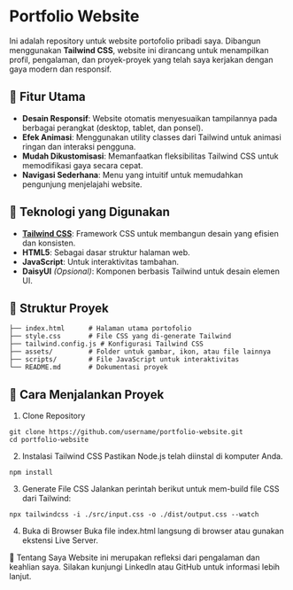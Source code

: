 # Portfolio Website

Ini adalah repository untuk website portofolio pribadi saya. Dibangun menggunakan **Tailwind CSS**, website ini dirancang untuk menampilkan profil, pengalaman, dan proyek-proyek yang telah saya kerjakan dengan gaya modern dan responsif.

## 🎨 Fitur Utama

- **Desain Responsif**: Website otomatis menyesuaikan tampilannya pada berbagai perangkat (desktop, tablet, dan ponsel).  
- **Efek Animasi**: Menggunakan utility classes dari Tailwind untuk animasi ringan dan interaksi pengguna.  
- **Mudah Dikustomisasi**: Memanfaatkan fleksibilitas Tailwind CSS untuk memodifikasi gaya secara cepat.  
- **Navigasi Sederhana**: Menu yang intuitif untuk memudahkan pengunjung menjelajahi website.  

## 🚀 Teknologi yang Digunakan

- **[Tailwind CSS](https://tailwindcss.com/)**: Framework CSS untuk membangun desain yang efisien dan konsisten.  
- **HTML5**: Sebagai dasar struktur halaman web.  
- **JavaScript**: Untuk interaktivitas tambahan.  
- **DaisyUI** *(Opsional)*: Komponen berbasis Tailwind untuk desain elemen UI.  

## 📂 Struktur Proyek

```plaintext
├── index.html      # Halaman utama portofolio
├── style.css       # File CSS yang di-generate Tailwind
├── tailwind.config.js # Konfigurasi Tailwind CSS
├── assets/         # Folder untuk gambar, ikon, atau file lainnya
├── scripts/        # File JavaScript untuk interaktivitas
└── README.md       # Dokumentasi proyek
```

## 📖 Cara Menjalankan Proyek
1. Clone Repository

```
git clone https://github.com/username/portfolio-website.git
cd portfolio-website
```

2. Instalasi Tailwind CSS
Pastikan Node.js telah diinstal di komputer Anda.

```
npm install
```

3. Generate File CSS
Jalankan perintah berikut untuk mem-build file CSS dari Tailwind:

```
npx tailwindcss -i ./src/input.css -o ./dist/output.css --watch
```

4. Buka di Browser
Buka file index.html langsung di browser atau gunakan ekstensi Live Server.

💼 Tentang Saya
Website ini merupakan refleksi dari pengalaman dan keahlian saya. Silakan kunjungi LinkedIn atau GitHub untuk informasi lebih lanjut.